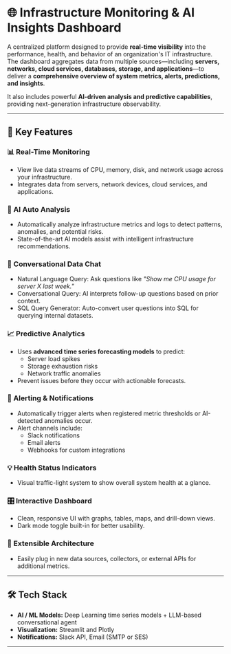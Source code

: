 # 🌐 Infrastructure Monitoring & AI Insights Dashboard

A centralized platform designed to provide **real-time visibility** into the performance, health, and behavior of an organization's IT infrastructure.  
The dashboard aggregates data from multiple sources—including **servers, networks, cloud services, databases, storage, and applications**—to deliver a **comprehensive overview of system metrics, alerts, predictions, and insights**.

It also includes powerful **AI-driven analysis and predictive capabilities**, providing next-generation infrastructure observability.

---

## 🚀 Key Features

### 📊 Real-Time Monitoring
- View live data streams of CPU, memory, disk, and network usage across your infrastructure.
- Integrates data from servers, network devices, cloud services, and applications.

### 🧠 AI Auto Analysis
- Automatically analyze infrastructure metrics and logs to detect patterns, anomalies, and potential risks.
- State-of-the-art AI models assist with intelligent infrastructure recommendations.

### 💬 Conversational Data Chat
- Natural Language Query: Ask questions like _"Show me CPU usage for server X last week."_  
- Conversational Query: AI interprets follow-up questions based on prior context.
- SQL Query Generator: Auto-convert user questions into SQL for querying internal datasets.

### 📈 Predictive Analytics
- Uses **advanced time series forecasting models** to predict:
  - Server load spikes
  - Storage exhaustion risks
  - Network traffic anomalies
- Prevent issues before they occur with actionable forecasts.

### 🔔 Alerting & Notifications
- Automatically trigger alerts when registered metric thresholds or AI-detected anomalies occur.
- Alert channels include:
  - Slack notifications
  - Email alerts
  - Webhooks for custom integrations

### 💡 Health Status Indicators
- Visual traffic-light system to show overall system health at a glance.

### 🎛️ Interactive Dashboard
- Clean, responsive UI with graphs, tables, maps, and drill-down views.
- Dark mode toggle built-in for better usability.

### 🔧 Extensible Architecture
- Easily plug in new data sources, collectors, or external APIs for additional metrics.

---

## 🛠️ Tech Stack

- **AI / ML Models:** Deep Learning time series models + LLM-based conversational agent
- **Visualization:** Streamlit and Plotly
- **Notifications:** Slack API, Email (SMTP or SES)

---


